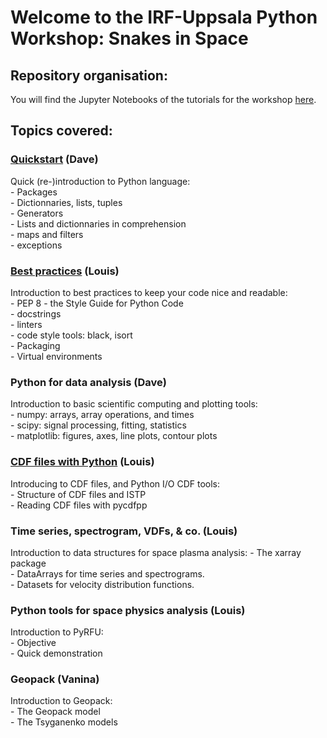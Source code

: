 # Welcome to the IRF-Uppsala Python Workshop: Snakes in Space

## Repository organisation:
You will find the Jupyter Notebooks of the tutorials for the workshop [here](./tutorials).     


## Topics covered:
### [Quickstart](./tutorials/notebooks/1a-quickstart.ipynb) (Dave)
Quick (re-)introduction to Python language:\
    - Packages\
    - Dictionnaries, lists, tuples\
    - Generators\
    - Lists and dictionnaries in comprehension\
    - maps and filters\
    - exceptions

### [Best practices](./tutorials/notebooks/1b-best_practices.ipynb) (Louis)
Introduction to best practices to keep your code nice and readable:\
    - PEP 8 - the Style Guide for Python Code\
    - docstrings\
    - linters\
    - code style tools: black, isort\
    - Packaging\
    - Virtual environments

### Python for data analysis (Dave)
Introduction to basic scientific computing and plotting tools:\
    - numpy: arrays, array operations, and times\
    - scipy: signal processing, fitting, statistics\
    - matplotlib: figures, axes, line plots, contour plots

### [CDF files with Python](./tutorials/notebooks/1d-cdf.ipynb) (Louis)
Introducing to CDF files, and Python I/O CDF tools:\
    - Structure of CDF files and ISTP\
    - Reading CDF files with pycdfpp

### Time series, spectrogram, VDFs, & co. (Louis)
Introduction to data structures for space plasma analysis:
    - The xarray package\
    - DataArrays for time series and spectrograms.\
    - Datasets for velocity distribution functions.

### Python tools for space physics analysis (Louis)
Introduction to PyRFU:\
    - Objective\
    - Quick demonstration

### Geopack (Vanina)
Introduction to Geopack:\
    - The Geopack model\
    - The Tsyganenko models

